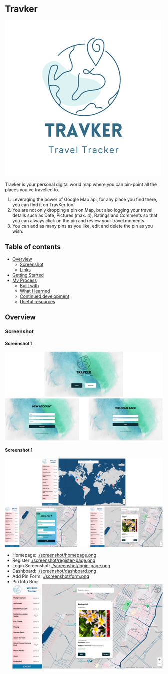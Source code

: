 # Travker
![](./screenshot/Travker-logo.png)

Travker is your personal digital world map where you can pin-point all the places you've travelled to. 

1. Leveraging the power of Google Map api, for any place you find there, you can find it on TravKer too!
2. You are not only dropping a pin on Map, but also logging your travel details such as Date, Pictures (max. 4), Ratings and Comments so that you can always click on the pin and review your travel moments.
3. You can add as many pins as you like, edit and delete the pin as you wish.

## Table of contents

- [Overview](#overview)
  - [Screenshot](#screenshot)
  - [Links](#links)
- [Getting Started](#getting-started)
- [My Process](#my-process)
  - [Built with](#built-with)
  - [What I learned](#what-i-learned)
  - [Continued development](#continued-development)
  - [Useful resources](#useful-resources)

## Overview

### Screenshot 

#### Screenshot 1
![](./screenshot/screenshot1.png)

#### Screenshot 1
![](./screenshot/screenshot2.png)

- Homepage: [./screenshot/homepage.png](./screenshot/homepage.png)
- Register [./screenshot/register-page.png](./screenshot/register-page.png)
- Login Screenshot: [./screenshot/login-page.png](./screenshot/login-page.png)
- Dashboard: [./screenshot/dashboard.png](./screenshot/dashboard.png)
- Add Pin Form: [./screenshot/form.png](./screenshot/form.png)
- Pin Info Box:![./screenshot/info-window.png](./screenshot/info-window.png)
